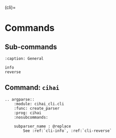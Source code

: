 (cli)=

# Commands

## Sub-commands

```{toctree}
:caption: General

info
reverse
```

## Command: `cihai`

```{eval-rst}
.. argparse::
    :module: cihai_cli.cli
    :func: create_parser
    :prog: cihai
    :nosubcommands:

    subparser_name : @replace
        See :ref:`cli-info`, :ref:`cli-reverse`
```
